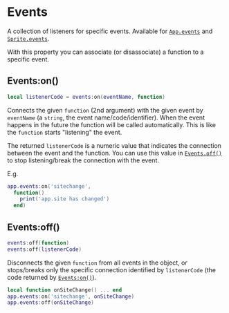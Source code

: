 # Events

A collection of listeners for specific events. Available for
[`App.events`](app.md#appevents) and
[`Sprite.events`](sprite.md#spriteevents).

With this property you can associate (or disassociate) a function to a
specific event.

## Events:on()

```lua
local listenerCode = events:on(eventName, function)
```

Connects the given `function` (2nd argument) with the given event by
`eventName` (a `string`, the event name/code/identifier). When the
event happens in the future the function will be called automatically.
This is like the `function` starts "listening" the event.

The returned `listenerCode` is a numeric value that indicates the
connection between the event and the function. You can use this value
in [`Events.off()`](#eventsoff) to stop listening/break the connection
with the event.

E.g.

```lua
app.events:on('sitechange',
  function()
    print('app.site has changed')
  end)
```

## Events:off()

```lua
events:off(function)
events:off(listenerCode)
```

Disconnects the given `function` from all events in the object, or
stops/breaks only the specific connection identified by `listenerCode`
(the code returned by [`Events:on()`](#eventson)).

```lua
local function onSiteChange() ... end
app.events:on('sitechange', onSiteChange)
app.events:off(onSiteChange)
```
